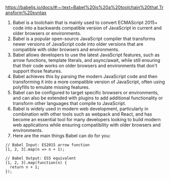 https://babeljs.io/docs/#:~:text=Babel%20is%20a%20toolchain%20that,Transform%20syntax

1. Babel is a toolchain that is mainly used to convert ECMAScript 2015+ code into a backwards compatible version of JavaScript in current and older browsers or environments. 
2. Babel is a popular open-source JavaScript compiler that transforms newer versions of JavaScript code into older versions that are compatible with older browsers and environments.
3. Babel allows developers to use the latest JavaScript features, such as arrow functions, template literals, and async/await, while still ensuring that their code works on older browsers and environments that don't support those features.
4. Babel achieves this by parsing the modern JavaScript code and then transforming it into a more compatible version of JavaScript, often using polyfills to emulate missing features. 
5. Babel can be configured to target specific browsers or environments, and can also be extended with plugins to add additional functionality or transform other languages that compile to JavaScript.
6. Babel is widely used in modern web development, particularly in combination with other tools such as webpack and React, and has become an essential tool for many developers looking to build modern web applications while ensuring compatibility with older browsers and environments.
7. Here are the main things Babel can do for you:
```
// Babel Input: ES2015 arrow function
[1, 2, 3].map(n => n + 1);

// Babel Output: ES5 equivalent
[1, 2, 3].map(function(n) {
  return n + 1;
});
```
